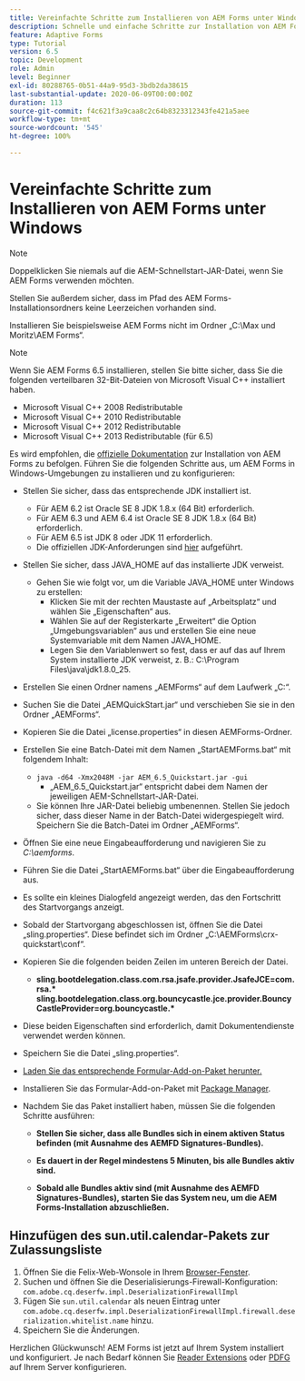 ```yaml
---
title: Vereinfachte Schritte zum Installieren von AEM Forms unter Windows
description: Schnelle und einfache Schritte zur Installation von AEM Forms unter Windows
feature: Adaptive Forms
type: Tutorial
version: 6.5
topic: Development
role: Admin
level: Beginner
exl-id: 80288765-0b51-44a9-95d3-3bdb2da38615
last-substantial-update: 2020-06-09T00:00:00Z
duration: 113
source-git-commit: f4c621f3a9caa8c2c64b8323312343fe421a5aee
workflow-type: tm+mt
source-wordcount: '545'
ht-degree: 100%

---
```


# Vereinfachte Schritte zum Installieren von AEM Forms unter Windows

>[!NOTE]
>
>Doppelklicken Sie niemals auf die AEM-Schnellstart-JAR-Datei, wenn Sie AEM Forms verwenden möchten.
>
>Stellen Sie außerdem sicher, dass im Pfad des AEM Forms-Installationsordners keine Leerzeichen vorhanden sind.
>
>Installieren Sie beispielsweise AEM Forms nicht im Ordner „C:\Max und Moritz\AEM Forms“.

>[!NOTE]
>
>Wenn Sie AEM Forms 6.5 installieren, stellen Sie bitte sicher, dass Sie die folgenden verteilbaren 32-Bit-Dateien von Microsoft Visual C++ installiert haben.
>
>* Microsoft Visual C++ 2008 Redistributable
>* Microsoft Visual C++ 2010 Redistributable
>* Microsoft Visual C++ 2012 Redistributable
>* Microsoft Visual C++ 2013 Redistributable (für 6.5)

Es wird empfohlen, die [offizielle Dokumentation](https://helpx.adobe.com/de/experience-manager/6-3/forms/using/installing-configuring-aem-forms-osgi.html) zur Installation von AEM Forms zu befolgen. Führen Sie die folgenden Schritte aus, um AEM Forms in Windows-Umgebungen zu installieren und zu konfigurieren:

* Stellen Sie sicher, dass das entsprechende JDK installiert ist.
   * Für AEM 6.2 ist Oracle SE 8 JDK 1.8.x (64 Bit) erforderlich.
   * Für AEM 6.3 und AEM 6.4 ist Oracle SE 8 JDK 1.8.x (64 Bit) erforderlich.
   * Für AEM 6.5 ist JDK 8 oder JDK 11 erforderlich.
   * Die offiziellen JDK-Anforderungen sind [hier](https://experienceleague.adobe.com/docs/experience-manager-65/deploying/introduction/technical-requirements.html?lang=de) aufgeführt.
* Stellen Sie sicher, dass JAVA_HOME auf das installierte JDK verweist.
   * Gehen Sie wie folgt vor, um die Variable JAVA_HOME unter Windows zu erstellen:
      * Klicken Sie mit der rechten Maustaste auf „Arbeitsplatz“ und wählen Sie „Eigenschaften“ aus.
      * Wählen Sie auf der Registerkarte „Erweitert“ die Option „Umgebungsvariablen“ aus und erstellen Sie eine neue Systemvariable mit dem Namen JAVA_HOME.
      * Legen Sie den Variablenwert so fest, dass er auf das auf Ihrem System installierte JDK verweist, z. B.: C:\Program Files\java\jdk1.8.0_25.

* Erstellen Sie einen Ordner namens „AEMForms“ auf dem Laufwerk „C:“.
* Suchen Sie die Datei „AEMQuickStart.jar“ und verschieben Sie sie in den Ordner „AEMForms“.
* Kopieren Sie die Datei „license.properties“ in diesen AEMForms-Ordner.
* Erstellen Sie eine Batch-Datei mit dem Namen „StartAEMForms.bat“ mit folgendem Inhalt:
   * `java -d64 -Xmx2048M -jar AEM_6.5_Quickstart.jar -gui`
      * „AEM_6.5_Quickstart.jar“ entspricht dabei dem Namen der jeweiligen AEM-Schnellstart-JAR-Datei.
   * Sie können Ihre JAR-Datei beliebig umbenennen. Stellen Sie jedoch sicher, dass dieser Name in der Batch-Datei widergespiegelt wird. Speichern Sie die Batch-Datei im Ordner „AEMForms“.

* Öffnen Sie eine neue Eingabeaufforderung und navigieren Sie zu _C:\aemforms_.

* Führen Sie die Datei „StartAEMForms.bat“ über die Eingabeaufforderung aus.

* Es sollte ein kleines Dialogfeld angezeigt werden, das den Fortschritt des Startvorgangs anzeigt.

* Sobald der Startvorgang abgeschlossen ist, öffnen Sie die Datei „sling.properties“. Diese befindet sich im Ordner „C:\AEMForms\crx-quickstart\conf“.

* Kopieren Sie die folgenden beiden Zeilen im unteren Bereich der Datei.
   * **sling.bootdelegation.class.com.rsa.jsafe.provider.JsafeJCE=com.rsa.&#42;** **sling.bootdelegation.class.org.bouncycastle.jce.provider.BouncyCastleProvider=org.bouncycastle.&#42;**
* Diese beiden Eigenschaften sind erforderlich, damit Dokumentendienste verwendet werden können.
* Speichern Sie die Datei „sling.properties“.
* [Laden Sie das entsprechende Formular-Add-on-Paket herunter.](https://experienceleague.adobe.com/docs/experience-manager-release-information/aem-release-updates/forms-updates/aem-forms-releases.html?lang=de)
* Installieren Sie das Formular-Add-on-Paket mit [Package Manager](http://localhost:4502/crx/packmgr/index.jsp).
* Nachdem Sie das Paket installiert haben, müssen Sie die folgenden Schritte ausführen:

   * **Stellen Sie sicher, dass alle Bundles sich in einem aktiven Status befinden (mit Ausnahme des AEMFD Signatures-Bundles).**
   * **Es dauert in der Regel mindestens 5 Minuten, bis alle Bundles aktiv sind.**

   * **Sobald alle Bundles aktiv sind (mit Ausnahme des AEMFD Signatures-Bundles), starten Sie das System neu, um die AEM Forms-Installation abzuschließen.**

## Hinzufügen des sun.util.calendar-Pakets zur Zulassungsliste

1. Öffnen Sie die Felix-Web-Wonsole in Ihrem [Browser-Fenster](http://localhost:4502/system/console/configMgr).
1. Suchen und öffnen Sie die Deserialisierungs-Firewall-Konfiguration: `com.adobe.cq.deserfw.impl.DeserializationFirewallImpl`
1. Fügen Sie `sun.util.calendar` als neuen Eintrag unter `com.adobe.cq.deserfw.impl.DeserializationFirewallImpl.firewall.deserialization.whitelist.name` hinzu.
1. Speichern Sie die Änderungen.

Herzlichen Glückwunsch! AEM Forms ist jetzt auf Ihrem System installiert und konfiguriert.
Je nach Bedarf können Sie [Reader Extensions](https://experienceleague.adobe.com/docs/experience-manager-learn/forms/document-services/configuring-reader-extension-osgi.html?lang=de) oder [PDFG](https://experienceleague.adobe.com/docs/experience-manager-65/forms/install-aem-forms/osgi-installation/install-configure-document-services.html?lang=de) auf Ihrem Server konfigurieren.
